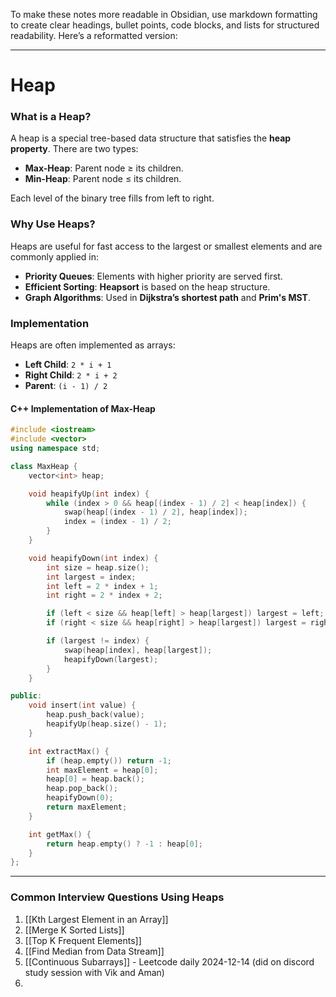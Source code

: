 To make these notes more readable in Obsidian, use markdown formatting to create clear headings, bullet points, code blocks, and lists for structured readability. Here’s a reformatted version:

---

# Heap

### What is a Heap?
A heap is a special tree-based data structure that satisfies the **heap property**. There are two types:

- **Max-Heap**: Parent node ≥ its children.
- **Min-Heap**: Parent node ≤ its children.

Each level of the binary tree fills from left to right.

### Why Use Heaps?
Heaps are useful for fast access to the largest or smallest elements and are commonly applied in:

- **Priority Queues**: Elements with higher priority are served first.
- **Efficient Sorting**: **Heapsort** is based on the heap structure.
- **Graph Algorithms**: Used in **Dijkstra’s shortest path** and **Prim's MST**.

### Implementation
Heaps are often implemented as arrays:
- **Left Child**: `2 * i + 1`
- **Right Child**: `2 * i + 2`
- **Parent**: `(i - 1) / 2`

#### C++ Implementation of Max-Heap
```cpp
#include <iostream>
#include <vector>
using namespace std;

class MaxHeap {
    vector<int> heap;

    void heapifyUp(int index) {
        while (index > 0 && heap[(index - 1) / 2] < heap[index]) {
            swap(heap[(index - 1) / 2], heap[index]);
            index = (index - 1) / 2;
        }
    }

    void heapifyDown(int index) {
        int size = heap.size();
        int largest = index;
        int left = 2 * index + 1;
        int right = 2 * index + 2;

        if (left < size && heap[left] > heap[largest]) largest = left;
        if (right < size && heap[right] > heap[largest]) largest = right;

        if (largest != index) {
            swap(heap[index], heap[largest]);
            heapifyDown(largest);
        }
    }

public:
    void insert(int value) {
        heap.push_back(value);
        heapifyUp(heap.size() - 1);
    }

    int extractMax() {
        if (heap.empty()) return -1;
        int maxElement = heap[0];
        heap[0] = heap.back();
        heap.pop_back();
        heapifyDown(0);
        return maxElement;
    }

    int getMax() {
        return heap.empty() ? -1 : heap[0];
    }
};
```

---

### Common Interview Questions Using Heaps

1. [[Kth Largest Element in an Array]]
2. [[Merge K Sorted Lists]]
3. [[Top K Frequent Elements]]
4. [[Find Median from Data Stream]]
5. [[Continuous Subarrays]] - Leetcode daily 2024-12-14 (did on discord study session with Vik and Aman)
6. 